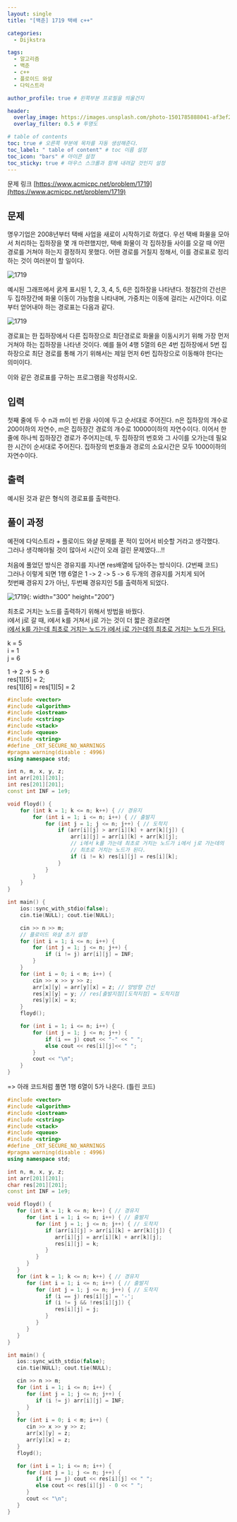 ```yaml
---
layout: single
title: "[백준] 1719 택배 c++"

categories:
  - Dijkstra

tags:
  - 알고리즘
  - 백준
  - c++
  - 플로이드 와샬
  - 다익스트라

author_profile: true # 왼쪽부분 프로필을 띄울건지

header:
  overlay_image: https://images.unsplash.com/photo-1501785888041-af3ef285b470?ixlib=rb-1.2.1&ixid=eyJhcHBfaWQiOjEyMDd9&auto=format&fit=crop&w=1350&q=80
  overlay_filter: 0.5 # 투명도

# table of contents
toc: true # 오른쪽 부분에 목차를 자동 생성해준다.
toc_label: " table of content" # toc 이름 설정
toc_icon: "bars" # 아이콘 설정
toc_sticky: true # 마우스 스크롤과 함께 내려갈 것인지 설정
---
```


문제 링크 [https://www.acmicpc.net/problem/1719](https://www.acmicpc.net/problem/1719)

## 문제

명우기업은 2008년부터 택배 사업을 새로이 시작하기로 하였다. 우선 택배 화물을 모아서 처리하는 집하장을 몇 개 마련했지만, 택배 화물이 각 집하장들 사이를 오갈 때 어떤 경로를 거쳐야 하는지 결정하지 못했다. 어떤 경로를 거칠지 정해서, 이를 경로표로 정리하는 것이 여러분이 할 일이다.

![1719](<../../../images/baekjoon/1719(1).png>)

예시된 그래프에서 굵게 표시된 1, 2, 3, 4, 5, 6은 집하장을 나타낸다. 정점간의 간선은 두 집하장간에 화물 이동이 가능함을 나타내며, 가중치는 이동에 걸리는 시간이다. 이로부터 얻어내야 하는 경로표는 다음과 같다.

![1719](<../../../images/baekjoon/1719(2).png>)

경로표는 한 집하장에서 다른 집하장으로 최단경로로 화물을 이동시키기 위해 가장 먼저 거쳐야 하는 집하장을 나타낸 것이다. 예를 들어 4행 5열의 6은 4번 집하장에서 5번 집하장으로 최단 경로를 통해 가기 위해서는 제일 먼저 6번 집하장으로 이동해야 한다는 의미이다.

이와 같은 경로표를 구하는 프로그램을 작성하시오.

## 입력

첫째 줄에 두 수 n과 m이 빈 칸을 사이에 두고 순서대로 주어진다. n은 집하장의 개수로 200이하의 자연수, m은 집하장간 경로의 개수로 10000이하의 자연수이다. 이어서 한 줄에 하나씩 집하장간 경로가 주어지는데, 두 집하장의 번호와 그 사이를 오가는데 필요한 시간이 순서대로 주어진다. 집하장의 번호들과 경로의 소요시간은 모두 1000이하의 자연수이다.

## 출력

예시된 것과 같은 형식의 경로표를 출력한다.

## 풀이 과정

예전에 다익스트라 + 플로이드 와샬 문제를 푼 적이 있어서 비슷할 거라고 생각했다.  
그러나 생각해야될 것이 많아서 시간이 오래 걸린 문제였다...!!

처음에 풀었던 방식은 경유지를 지나면 res배열에 담아주는 방식이다. (2번째 코드)  
그러나 이렇게 되면 1행 6열은 1 -> 2 -> 5 -> 6 두개의 경유지를 거치게 되어  
첫번째 경유지 2가 아닌, 두번째 경유지인 5를 출력하게 되었다.

![1719](<../../../images/baekjoon/1719(3).png>){: width="300" height="200"}

최초로 거치는 노드를 출력하기 위해서 방법을 바꿨다.  
i에서 j로 갈 때, i에서 k를 거쳐서 j로 가는 것이 더 짧은 경로라면  
<u>i에서 k를 가는데 최초로 거치는 노드가 i에서 j로 가는데의 최초로 거치는 노드가 된다.</u>

k = 5  
i = 1  
j = 6

1 -> 2 -> 5 -> 6  
res[1][5] = 2;  
res[1][6] = res[1][5] = 2

```c++
#include <vector>
#include <algorithm>
#include <iostream>
#include <cstring>
#include <stack>
#include <queue>
#include <string>
#define _CRT_SECURE_NO_WARNINGS
#pragma warning(disable : 4996)
using namespace std;

int n, m, x, y, z;
int arr[201][201];
int res[201][201];
const int INF = 1e9;

void floyd() {
	for (int k = 1; k <= n; k++) { // 경유지
		for (int i = 1; i <= n; i++) { // 출발지
			for (int j = 1; j <= n; j++) { // 도착지
				if (arr[i][j] > arr[i][k] + arr[k][j]) {
					arr[i][j] = arr[i][k] + arr[k][j];
					// i에서 k를 가는데 최초로 거치는 노드가 i에서 j로 가는데의
					// 최초로 거치는 노드가 된다.
					if (i != k) res[i][j] = res[i][k];
				}
			}
		}
	}
}

int main() {
	ios::sync_with_stdio(false);
	cin.tie(NULL); cout.tie(NULL);

	cin >> n >> m;
	// 플로이드 와샬 초기 설정
	for (int i = 1; i <= n; i++) {
		for (int j = 1; j <= n; j++) {
			if (i != j) arr[i][j] = INF;
		}
	}
	for (int i = 0; i < m; i++) {
		cin >> x >> y >> z;
		arr[x][y] = arr[y][x] = z; // 양방향 간선
		res[x][y] = y; // res[출발지점][도착지점] = 도착지점
		res[y][x] = x;
	}
	floyd();

	for (int i = 1; i <= n; i++) {
		for (int j = 1; j <= n; j++) {
			if (i == j) cout << "-" << " ";
			else cout << res[i][j]<< " ";
		}
		cout << "\n";
	}
}
```

=> 아래 코드처럼 풀면 1행 6열이 5가 나온다. (틀린 코드)

```c++
#include <vector>
#include <algorithm>
#include <iostream>
#include <cstring>
#include <stack>
#include <queue>
#include <string>
#define _CRT_SECURE_NO_WARNINGS
#pragma warning(disable : 4996)
using namespace std;

int n, m, x, y, z;
int arr[201][201];
char res[201][201];
const int INF = 1e9;

void floyd() {
   for (int k = 1; k <= n; k++) { // 경유지
      for (int i = 1; i <= n; i++) { // 출발지
         for (int j = 1; j <= n; j++) { // 도착지
            if (arr[i][j] > arr[i][k] + arr[k][j]) {
               arr[i][j] = arr[i][k] + arr[k][j];
               res[i][j] = k;
            }
         }
      }
   }
   for (int k = 1; k <= n; k++) { // 경유지
      for (int i = 1; i <= n; i++) { // 출발지
         for (int j = 1; j <= n; j++) { // 도착지
            if (i == j) res[i][j] = '-';
            if (i != j && !res[i][j]) {
               res[i][j] = j;
            }
         }
      }
   }
}

int main() {
   ios::sync_with_stdio(false);
   cin.tie(NULL); cout.tie(NULL);

   cin >> n >> m;
   for (int i = 1; i <= n; i++) {
      for (int j = 1; j <= n; j++) {
         if (i != j) arr[i][j] = INF;
      }
   }
   for (int i = 0; i < m; i++) {
      cin >> x >> y >> z;
      arr[x][y] = z;
      arr[y][x] = z;
   }
   floyd();

   for (int i = 1; i <= n; i++) {
      for (int j = 1; j <= n; j++) {
         if (i == j) cout << res[i][j] << " ";
         else cout << res[i][j] - 0 << " ";
      }
      cout << "\n";
   }
}
```
